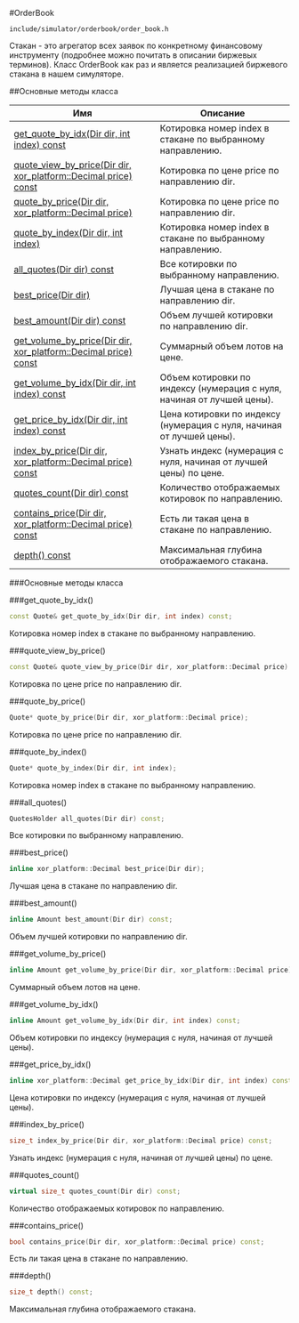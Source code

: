 #OrderBook

`include/simulator/orderbook/order_book.h`


Стакан - это агрегатор всех заявок по конкретному финансовому инструменту (подробнее можно почитать в описании биржевых терминов). Класс OrderBook как раз и является реализацией биржевого стакана в нашем симуляторе.


##Основные методы класса


|Имя| Описание|
|------------------|--------------------|
|[get_quote_by_idx(Dir dir, int index) const](#get_quote_by_idx)|Котировка номер index в стакане по выбранному направлению.|
|[quote_view_by_price(Dir dir, xor_platform::Decimal price) const](#quote_view_by_price)|Котировка по цене price по направлению dir.|
|[quote_by_price(Dir dir, xor_platform::Decimal price)](#quote_by_price)|Котировка по цене price по направлению dir.|
|[quote_by_index(Dir dir, int index)](#quote_by_index)|Котировка номер index в стакане по выбранному направлению.|
|[all_quotes(Dir dir) const](#all_quotes)|Все котировки по выбранному направлению.|
|[best_price(Dir dir)](#best_price)|Лучшая цена в стакане по направлению dir.|
|[best_amount(Dir dir) const](#best_amount)|Объем лучшей котировки по направлению dir.|
|[get_volume_by_price(Dir dir, xor_platform::Decimal price) const](#get_volume_by_price)|Суммарный объем лотов на цене.|
|[get_volume_by_idx(Dir dir, int index) const](#get_volume_by_idx)|Объем котировки по индексу (нумерация с нуля, начиная от лучшей цены).|
|[get_price_by_idx(Dir dir, int index) const](#get_price_by_idx)|Цена котировки по индексу (нумерация с нуля, начиная от лучшей цены).|
|[index_by_price(Dir dir, xor_platform::Decimal price) const](#index_by_price)|Узнать индекс (нумерация с нуля, начиная от лучшей цены) по цене.|
|[quotes_count(Dir dir) const](#quotes_count)|Количество отображаемых котировок по направлению.|
|[contains_price(Dir dir, xor_platform::Decimal price) const](#contains_price)|Есть ли такая цена в стакане по направлению.|
|[depth() const](#depth)|Максимальная глубина отображаемого стакана.|

###Основные методы класса

<a id="get_quote_by_idx"></a>
###get_quote_by_idx()
```c++
const Quote& get_quote_by_idx(Dir dir, int index) const;
```
Котировка номер index в стакане по выбранному направлению.

<a id="quote_view_by_price"></a>
###quote_view_by_price()
```c++
const Quote& quote_view_by_price(Dir dir, xor_platform::Decimal price) const;
```
Котировка по цене price по направлению dir.

<a id="quote_by_price"></a>
###quote_by_price()
```c++
Quote* quote_by_price(Dir dir, xor_platform::Decimal price);
```
Котировка по цене price по направлению dir.

<a id="quote_by_index"></a>
###quote_by_index()
```c++
Quote* quote_by_index(Dir dir, int index);
```
Котировка номер index в стакане по выбранному направлению.

<a id="all_quotes"></a>
###all_quotes()
```c++
QuotesHolder all_quotes(Dir dir) const;
```
Все котировки по выбранному направлению.

<a id="best_price"></a>
###best_price()
```c++
inline xor_platform::Decimal best_price(Dir dir);
```
Лучшая цена в стакане по направлению dir.

<a id="best_amount"></a>
###best_amount()
```c++
inline Amount best_amount(Dir dir) const;
```
Объем лучшей котировки по направлению dir.

<a id="get_volume_by_price"></a>
###get_volume_by_price()
```c++
inline Amount get_volume_by_price(Dir dir, xor_platform::Decimal price) const;
```
Суммарный объем лотов на цене.

<a id="get_volume_by_idx"></a>
###get_volume_by_idx()
```c++
inline Amount get_volume_by_idx(Dir dir, int index) const;
```
Объем котировки по индексу (нумерация с нуля, начиная от лучшей цены).

<a id="get_price_by_idx"></a>
###get_price_by_idx()
```c++
inline xor_platform::Decimal get_price_by_idx(Dir dir, int index) const;
```
Цена котировки по индексу (нумерация с нуля, начиная от лучшей цены).

<a id="index_by_price"></a>
###index_by_price()
```c++
size_t index_by_price(Dir dir, xor_platform::Decimal price) const;
```
Узнать индекс (нумерация с нуля, начиная от лучшей цены) по цене.

<a id="quotes_count"></a>
###quotes_count()
```c++
virtual size_t quotes_count(Dir dir) const;
```
Количество отображаемых котировок по направлению.

<a id="contains_price"></a>
###contains_price()
```c++
bool contains_price(Dir dir, xor_platform::Decimal price) const;
```
Есть ли такая цена в стакане по направлению.

<a id="depth"></a>
###depth()
```c++
size_t depth() const;
```
Максимальная глубина отображаемого стакана.

